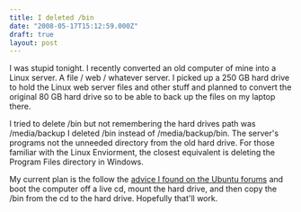 ```yaml
---
title: I deleted /bin
date: "2008-05-17T15:12:59.000Z"
draft: true
layout: post
---
```


I was stupid tonight. I recently converted an old computer of mine into a Linux server. A file / web / whatever server. I picked up a 250 GB hard drive to hold the Linux web server files and other stuff and planned to convert the original 80 GB hard drive so to be able to back up the files on my laptop there.

I tried to delete /bin but not remembering the hard drives path was /media/backup I deleted /bin instead of /media/backup/bin. The server's programs not the unneeded directory from the old hard drive. For those familiar with the Linux Enviorment, the closest equivalent is deleting the Program Files directory in Windows.

My current plan is the follow the [advice I found on the Ubuntu forums][0] and boot the computer off a live cd, mount the hard drive, and then copy the /bin from the cd to the hard drive. Hopefully that'll work.


[0]: http://www.ubuntuforums.org/showthread.php?t=330252&highlight=deleted+%2Fbin